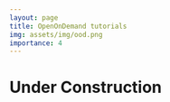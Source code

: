 ```yaml
---
layout: page
title: OpenOnDemand tutorials
img: assets/img/ood.png
importance: 4
---
```


# Under Construction
